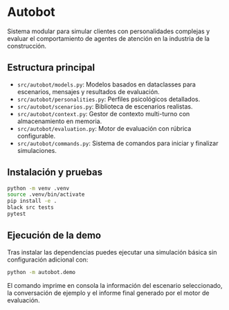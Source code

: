 # Autobot

Sistema modular para simular clientes con personalidades complejas y evaluar el
comportamiento de agentes de atención en la industria de la construcción.

## Estructura principal

- `src/autobot/models.py`: Modelos basados en dataclasses para escenarios, mensajes y
  resultados de evaluación.
- `src/autobot/personalities.py`: Perfiles psicológicos detallados.
- `src/autobot/scenarios.py`: Biblioteca de escenarios realistas.
- `src/autobot/context.py`: Gestor de contexto multi-turno con almacenamiento en
  memoria.
- `src/autobot/evaluation.py`: Motor de evaluación con rúbrica configurable.
- `src/autobot/commands.py`: Sistema de comandos para iniciar y finalizar
  simulaciones.

## Instalación y pruebas

```bash
python -m venv .venv
source .venv/bin/activate
pip install -e .
black src tests
pytest
```

## Ejecución de la demo

Tras instalar las dependencias puedes ejecutar una simulación básica sin
configuración adicional con:

```bash
python -m autobot.demo
```

El comando imprime en consola la información del escenario seleccionado, la
conversación de ejemplo y el informe final generado por el motor de evaluación.

